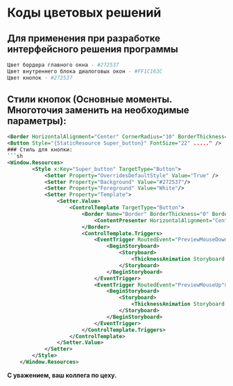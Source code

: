# Коды цветовых решений
## Для применения при разработке интерфейсного решения программы
```sh
Цвет бордера главного окна - #272537
Цвет внутреннего блока диалоговых окон - #FF1C163C
Цвет кнопок - #272537
```
## Стили кнопок (Основные моменты. Многоточия заменить на необходимые параметры):
```xml
<Border HorizontalAlignment="Center" CornerRadius="10" BorderThickness="1" Background="Black" .....>
<Button Style="{StaticResource Super_button}" FontSize="22" ....." />
### Стиль для кнопки:
```sh
<Window.Resources>
        <Style x:Key="Super_button" TargetType="Button">
            <Setter Property="OverridesDefaultStyle" Value="True" />
            <Setter Property="Background" Value="#272537"/>
            <Setter Property="Foreground" Value="White"/>
            <Setter Property="Template">
                <Setter.Value>
                    <ControlTemplate TargetType="Button">
                        <Border Name="Border" BorderThickness="0" BorderBrush="Black" Background="{TemplateBinding Background}">
                            <ContentPresenter HorizontalAlignment="Center" VerticalAlignment="Center"/>
                        </Border>
                        <ControlTemplate.Triggers>
                            <EventTrigger RoutedEvent="PreviewMouseDown">
                                <BeginStoryboard>
                                    <Storyboard>
                                        <ThicknessAnimation Storyboard.TargetProperty="Margin" Duration="0:0:0.100" To="2,2,0,0"/>
                                    </Storyboard>
                                </BeginStoryboard>
                            </EventTrigger>
                            <EventTrigger RoutedEvent="PreviewMouseUp">
                                <BeginStoryboard>
                                    <Storyboard>
                                        <ThicknessAnimation Storyboard.TargetProperty="Margin" Duration="0:0:0.100" To="0"/>
                                    </Storyboard>
                                </BeginStoryboard>
                            </EventTrigger>
                        </ControlTemplate.Triggers>
                    </ControlTemplate>
                </Setter.Value>
            </Setter>
        </Style>
    </Window.Resources>
```

**С уважением, ваш коллега по цеху.**
